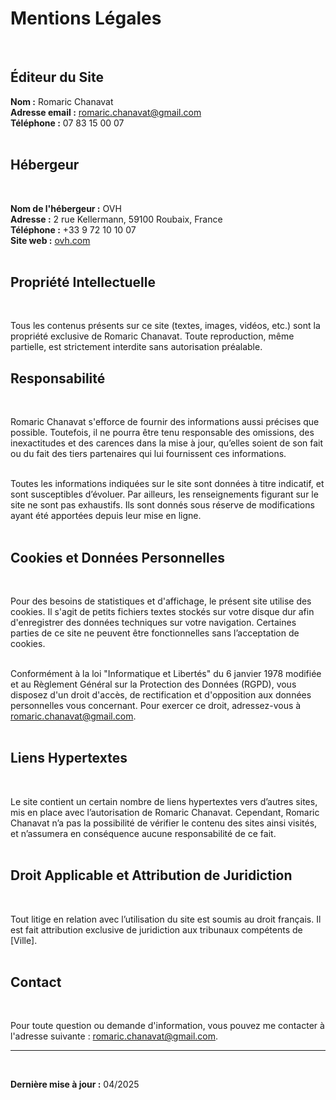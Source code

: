 # Mentions Légales
<br>

## Éditeur du Site<br>

**Nom :** Romaric Chanavat<br>
**Adresse email :** romaric.chanavat@gmail.com<br>
**Téléphone :** 07 83 15 00 07<br>
<br>

## Hébergeur<br>
<br>

**Nom de l'hébergeur :** OVH<br>
**Adresse :** 2 rue Kellermann, 59100 Roubaix, France<br>
**Téléphone :** +33 9 72 10 10 07<br>
**Site web :** [ovh.com](https://www.ovh.com)<br>
<br>

## Propriété Intellectuelle<br>
<br>

Tous les contenus présents sur ce site (textes, images, vidéos, etc.) sont la propriété exclusive de Romaric Chanavat. Toute reproduction, même partielle, est strictement interdite sans autorisation préalable.<br>

## Responsabilité<br>
<br>

Romaric Chanavat s'efforce de fournir des informations aussi précises que possible. Toutefois, il ne pourra être tenu responsable des omissions, des inexactitudes et des carences dans la mise à jour, qu’elles soient de son fait ou du fait des tiers partenaires qui lui fournissent ces informations.<br>
<br>

Toutes les informations indiquées sur le site sont données à titre indicatif, et sont susceptibles d’évoluer. Par ailleurs, les renseignements figurant sur le site ne sont pas exhaustifs. Ils sont donnés sous réserve de modifications ayant été apportées depuis leur mise en ligne.<br>
<br>

## Cookies et Données Personnelles<br>
<br>

Pour des besoins de statistiques et d'affichage, le présent site utilise des cookies. Il s'agit de petits fichiers textes stockés sur votre disque dur afin d'enregistrer des données techniques sur votre navigation. Certaines parties de ce site ne peuvent être fonctionnelles sans l’acceptation de cookies.<br>
<br>

Conformément à la loi "Informatique et Libertés" du 6 janvier 1978 modifiée et au Règlement Général sur la Protection des Données (RGPD), vous disposez d'un droit d'accès, de rectification et d'opposition aux données personnelles vous concernant. Pour exercer ce droit, adressez-vous à romaric.chanavat@gmail.com.<br>
<br>

## Liens Hypertextes<br>
<br>

Le site contient un certain nombre de liens hypertextes vers d’autres sites, mis en place avec l’autorisation de Romaric Chanavat. Cependant, Romaric Chanavat n’a pas la possibilité de vérifier le contenu des sites ainsi visités, et n’assumera en conséquence aucune responsabilité de ce fait.<br>
<br>

## Droit Applicable et Attribution de Juridiction<br>
<br>

Tout litige en relation avec l’utilisation du site est soumis au droit français. Il est fait attribution exclusive de juridiction aux tribunaux compétents de [Ville].<br>
<br>

## Contact<br>
<br>

Pour toute question ou demande d'information, vous pouvez me contacter à l'adresse suivante : romaric.chanavat@gmail.com.<br>

---
<br>

**Dernière mise à jour :** 04/2025
